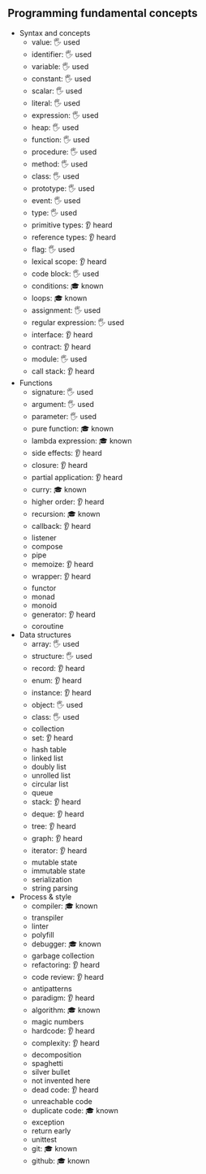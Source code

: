 ## Programming fundamental concepts

- Syntax and concepts
  - value: 🖐️ used
  - identifier: 🖐️ used
  - variable: 🖐️ used
  - constant: 🖐️ used
  - scalar: 🖐️ used
  - literal: 🖐️ used
  - expression: 🖐️ used
  - heap: 🖐️ used
  - function: 🖐️ used
  - procedure: 🖐️ used
  - method: 🖐️ used
  - class: 🖐️ used
  - prototype: 🖐️ used
  - event: 🖐️ used
  - type: 🖐️ used
  - primitive types: 👂 heard
  - reference types: 👂 heard
  - flag: 🖐️ used
  - lexical scope: 👂 heard
  - code block: 🖐️ used
  - conditions: 🎓 known
  - loops: 🎓 known
  - assignment: 🖐️ used
  - regular expression: 🖐️ used
  - interface: 👂 heard
  - contract: 👂 heard
  - module: 🖐️ used
  - call stack: 👂 heard
- Functions
  - signature: 🖐️ used
  - argument: 🖐️ used
  - parameter: 🖐️ used
  - pure function: 🎓 known
  - lambda expression: 🎓 known
  - side effects: 👂 heard
  - closure: 👂 heard
  - partial application: 👂 heard
  - curry: 🎓 known
  - higher order: 👂 heard
  - recursion: 🎓 known
  - callback: 👂 heard
  - listener
  - compose
  - pipe
  - memoize: 👂 heard
  - wrapper: 👂 heard
  - functor
  - monad
  - monoid
  - generator: 👂 heard
  - coroutine
- Data structures
  - array: 🖐️ used
  - structure: 🖐️ used
  - record: 👂 heard
  - enum: 👂 heard
  - instance: 👂 heard
  - object: 🖐️ used
  - class: 🖐️ used
  - collection
  - set: 👂 heard
  - hash table
  - linked list
  - doubly list
  - unrolled list
  - circular list
  - queue
  - stack: 👂 heard
  - deque: 👂 heard
  - tree: 👂 heard
  - graph: 👂 heard
  - iterator: 👂 heard
  - mutable state
  - immutable state
  - serialization
  - string parsing
- Process & style
  - compiler: 🎓 known
  - transpiler
  - linter
  - polyfill
  - debugger: 🎓 known
  - garbage collection
  - refactoring: 👂 heard
  - code review: 👂 heard
  - antipatterns
  - paradigm: 👂 heard
  - algorithm: 🎓 known
  - magic numbers
  - hardcode: 👂 heard
  - complexity: 👂 heard
  - decomposition
  - spaghetti
  - silver bullet
  - not invented here
  - dead code: 👂 heard
  - unreachable code
  - duplicate code: 🎓 known
  - exception
  - return early
  - unittest
  - git: 🎓 known
  - github: 🎓 known
